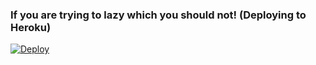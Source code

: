 ### If you are trying to lazy which you should not! (Deploying to Heroku)

[![Deploy](https://www.herokucdn.com/deploy/button.svg)](https://heroku.com/deploy?template=https://github.com/sindikatindi/teleuploadvipnon/master)

